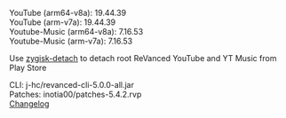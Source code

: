 YouTube (arm64-v8a): 19.44.39  
YouTube (arm-v7a): 19.44.39  
Youtube-Music (arm64-v8a): 7.16.53  
Youtube-Music (arm-v7a): 7.16.53  

Use [zygisk-detach](https://github.com/j-hc/zygisk-detach) to detach root ReVanced YouTube and YT Music from Play Store
  
CLI: j-hc/revanced-cli-5.0.0-all.jar  
Patches: inotia00/patches-5.4.2.rvp  
[Changelog](https://github.com/inotia00/revanced-patches/releases/tag/v5.4.2)  

